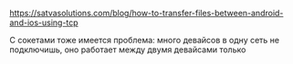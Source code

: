 https://satvasolutions.com/blog/how-to-transfer-files-between-android-and-ios-using-tcp

С сокетами тоже имеется проблема: много девайсов в одну сеть не подключишь, оно работает между двумя девайсами только